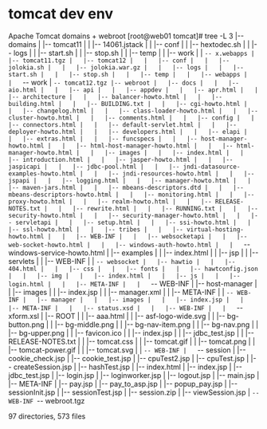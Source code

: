 # tomcat dev env
Apache Tomcat domains + webroot
[root@web01 tomcat]# tree -L 3
|-- domains
|   |-- tomcat11
|   |   |-- 14061.jstack
|   |   |-- conf
|   |   |-- hextodec.sh
|   |   |-- logs
|   |   |-- start.sh
|   |   |-- stop.sh
|   |   |-- temp
|   |   |-- work
|   |   `-- x.webapps
|   |-- tomcat11.tgz
|   |-- tomcat12
|   |   |-- conf
|   |   |-- jolokia.sh
|   |   |-- jolokia.war.gz
|   |   |-- logs
|   |   |-- start.sh
|   |   |-- stop.sh
|   |   |-- temp
|   |   |-- webapps
|   |   `-- work
|   `-- tomcat12.tgz
|-- webroot
|   |-- docs
|   |   |-- aio.html
|   |   |-- api
|   |   |-- appdev
|   |   |-- apr.html
|   |   |-- architecture
|   |   |-- balancer-howto.html
|   |   |-- building.html
|   |   |-- BUILDING.txt
|   |   |-- cgi-howto.html
|   |   |-- changelog.html
|   |   |-- class-loader-howto.html
|   |   |-- cluster-howto.html
|   |   |-- comments.html
|   |   |-- config
|   |   |-- connectors.html
|   |   |-- default-servlet.html
|   |   |-- deployer-howto.html
|   |   |-- developers.html
|   |   |-- elapi
|   |   |-- extras.html
|   |   |-- funcspecs
|   |   |-- host-manager-howto.html
|   |   |-- html-host-manager-howto.html
|   |   |-- html-manager-howto.html
|   |   |-- images
|   |   |-- index.html
|   |   |-- introduction.html
|   |   |-- jasper-howto.html
|   |   |-- jaspicapi
|   |   |-- jdbc-pool.html
|   |   |-- jndi-datasource-examples-howto.html
|   |   |-- jndi-resources-howto.html
|   |   |-- jspapi
|   |   |-- logging.html
|   |   |-- manager-howto.html
|   |   |-- maven-jars.html
|   |   |-- mbeans-descriptors.dtd
|   |   |-- mbeans-descriptors-howto.html
|   |   |-- monitoring.html
|   |   |-- proxy-howto.html
|   |   |-- realm-howto.html
|   |   |-- RELEASE-NOTES.txt
|   |   |-- rewrite.html
|   |   |-- RUNNING.txt
|   |   |-- security-howto.html
|   |   |-- security-manager-howto.html
|   |   |-- servletapi
|   |   |-- setup.html
|   |   |-- ssi-howto.html
|   |   |-- ssl-howto.html
|   |   |-- tribes
|   |   |-- virtual-hosting-howto.html
|   |   |-- WEB-INF
|   |   |-- websocketapi
|   |   |-- web-socket-howto.html
|   |   |-- windows-auth-howto.html
|   |   `-- windows-service-howto.html
|   |-- examples
|   |   |-- index.html
|   |   |-- jsp
|   |   |-- servlets
|   |   |-- WEB-INF
|   |   `-- websocket
|   |-- hawtio
|   |   |-- 404.html
|   |   |-- css
|   |   |-- fonts
|   |   |-- hawtconfig.json
|   |   |-- img
|   |   |-- index.html
|   |   |-- js
|   |   |-- login.html
|   |   |-- META-INF
|   |   `-- WEB-INF
|   |-- host-manager
|   |   |-- images
|   |   |-- index.jsp
|   |   |-- manager.xml
|   |   |-- META-INF
|   |   `-- WEB-INF
|   |-- manager
|   |   |-- images
|   |   |-- index.jsp
|   |   |-- META-INF
|   |   |-- status.xsd
|   |   |-- WEB-INF
|   |   `-- xform.xsl
|   |-- ROOT
|   |   |-- aaa.html
|   |   |-- asf-logo-wide.svg
|   |   |-- bg-button.png
|   |   |-- bg-middle.png
|   |   |-- bg-nav-item.png
|   |   |-- bg-nav.png
|   |   |-- bg-upper.png
|   |   |-- favicon.ico
|   |   |-- index.jsp
|   |   |-- jdbc_test.jsp
|   |   |-- RELEASE-NOTES.txt
|   |   |-- tomcat.css
|   |   |-- tomcat.gif
|   |   |-- tomcat.png
|   |   |-- tomcat-power.gif
|   |   |-- tomcat.svg
|   |   `-- WEB-INF
|   `-- session
|       |-- cookie_check.jsp
|       |-- cookie_test.jsp
|       |-- cpuTest2.jsp
|       |-- cpuTest.jsp
|       |-- createSession.jsp
|       |-- hashTest.jsp
|       |-- index.html
|       |-- index.jsp
|       |-- jdbc_test.jsp
|       |-- login.jsp
|       |-- loginworker.jsp
|       |-- logout.jsp
|       |-- main.jsp
|       |-- META-INF
|       |-- pay.jsp
|       |-- pay_to_asp.jsp
|       |-- popup_pay.jsp
|       |-- sessionInit.jsp
|       |-- sessionTest.jsp
|       |-- session.zip
|       |-- viewSession.jsp
|       `-- WEB-INF
`-- webroot.tgz

97 directories, 573 files
